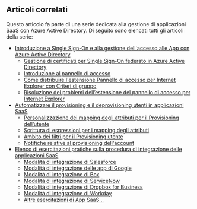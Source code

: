 ## Articoli correlati
Questo articolo fa parte di una serie dedicata alla gestione di applicazioni SaaS con Azure Active Directory. Di seguito sono elencati tutti gli articoli della serie:

* [Introduzione a Single Sign-On e alla gestione dell'accesso alle App con Azure Active Directory](../articles/active-directory/active-directory-appssoaccess-whatis.md)
  * [Gestione di certificati per Single Sign-On federato in Azure Active Directory](../articles/active-directory/active-directory-sso-certs.md)
  * [Introduzione al pannello di accesso](../articles/active-directory/active-directory-saas-access-panel-introduction.md)
  * [Come distribuire l'estensione Pannello di accesso per Internet Explorer con Criteri di gruppo](../articles/active-directory/active-directory-saas-ie-group-policy.md)
  * [Risoluzione dei problemi dell’estensione del pannello di accesso per Internet Explorer](../articles/active-directory/active-directory-saas-ie-troubleshooting.md)
* [Automatizzare il provisioning e il deprovisioning utenti in applicazioni SaaS](../articles/active-directory/active-directory-saas-app-provisioning.md)
  * [Personalizzazione dei mapping degli attributi per il Provisioning dell’utente](../articles/active-directory/active-directory-saas-customizing-attribute-mappings.md)
  * [Scrittura di espressioni per i mapping degli attributi](../articles/active-directory/active-directory-saas-writing-expressions-for-attribute-mappings.md)
  * [Ambito dei filtri per il Provisioning utente](../articles/active-directory/active-directory-saas-scoping-filters.md)
  * [Notifiche relative al provisioning dell'account](../articles/active-directory/active-directory-saas-account-provisioning-notifications.md)
* [Elenco di esercitazioni pratiche sulla procedura di integrazione delle applicazioni SaaS](../articles/active-directory/active-directory-saas-tutorial-list.md)
  * [Modalità di integrazione di Salesforce](../articles/active-directory/active-directory-saas-salesforce-tutorial.md)
  * [Modalità di integrazione delle app di Google](../articles/active-directory/active-directory-saas-google-apps-tutorial.md)
  * [Modalità di integrazione di Box](../articles/active-directory/active-directory-saas-box-tutorial.md)
  * [Modalità di integrazione di ServiceNow](../articles/active-directory/active-directory-saas-servicenow-tutorial.md)
  * [Modalità di integrazione di Dropbox for Business](../articles/active-directory/active-directory-saas-dropboxforbusiness-tutorial.md)
  * [Modalità di integrazione di Workday](../articles/active-directory/active-directory-saas-workday-tutorial.md) 
  * [Altre esercitazioni di App SaaS...](../articles/active-directory/active-directory-saas-tutorial-list.md)

<!---HONumber=Oct15_HO4-->